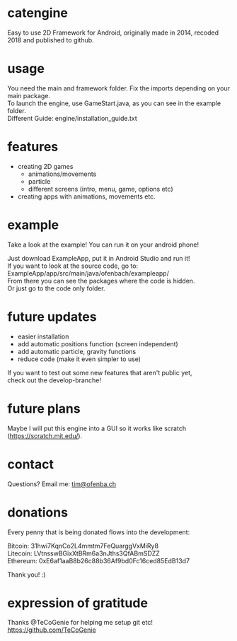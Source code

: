 # catengine
Easy to use 2D Framework for Android, originally made in 2014, recoded 2018 and published to github.

# usage
You need the main and framework folder. Fix the imports depending on your main package.  
To launch the engine, use GameStart.java, as you can see in the example folder.  
Different Guide: engine/installation_guide.txt

# features
- creating 2D games
  - animations/movements
  - particle
  - different screens (intro, menu, game, options etc)
- creating apps with animations, movements etc.

# example
Take a look at the example! You can run it on your android phone!  
  
Just download ExampleApp, put it in Android Studio and run it!  
If you want to look at the source code, go to:  
ExampleApp/app/src/main/java/ofenbach/exampleapp/  
From there you can see the packages where the code is hidden.  
Or just go to the code only folder.  

# future updates
- easier installation  
- add automatic positions function (screen independent)  
- add automatic particle, gravity functions  
- reduce code (make it even simpler to use)  

If you want to test out some new features that aren't public yet,  
check out the develop-branche!  

# future plans
Maybe I will put this engine into a GUI so it works like scratch (https://scratch.mit.edu/).  

# contact
Questions? Email me: tim@ofenba.ch  

# donations
Every penny that is being donated flows into the development:  
  
Bitcoin: 31hwi7KqnCo2L4mmtm7FeQuarggVxMiRy8  
Litecoin: LVtnsswBGixXtBRm6a3nJths3QfABmSDZZ  
Ethereum: 0xE6af1aaB8b26c88b36Af9bd0Fc16ced85EdB13d7  
  
Thank you! :)  

# expression of gratitude
Thanks @TeCoGenie for helping me setup git etc!  
https://github.com/TeCoGenie

